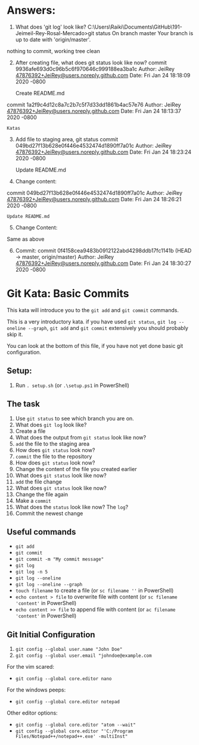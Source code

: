 # Answers:
1. What does 'git log' look like?
C:\Users\Raiki\Documents\GitHub\191-Jeimeil-Rey-Rosal-Mercado>git status
On branch master
Your branch is up to date with 'origin/master'.

nothing to commit, working tree clean

2. After creating file, what does git status look like now?
commit 9936afe693d0c96b5c6f970646c999188ea3ba1c
Author: JeiRey <47876392+JeiRey@users.noreply.github.com>
Date:   Fri Jan 24 18:18:09 2020 -0800

    Create README.md

commit 1a2f9c4d12c8a7c2b7c5f7d33dd1861b4ac57e76
Author: JeiRey <47876392+JeiRey@users.noreply.github.com>
Date:   Fri Jan 24 18:13:37 2020 -0800

    Katas

3. Add file to staging area, git status
commit 049bd27f13b628e0f446e4532474d1890ff7a01c
Author: JeiRey <47876392+JeiRey@users.noreply.github.com>
Date:   Fri Jan 24 18:23:24 2020 -0800

    Update README.md

4. Change content:

commit 049bd27f13b628e0f446e4532474d1890ff7a01c
Author: JeiRey <47876392+JeiRey@users.noreply.github.com>
Date:   Fri Jan 24 18:26:21 2020 -0800

    Update README.md

5. Change Content:

Same as above

6. Commit:
commit 0f4158cea9483b0912122abd4298ddb17fc1141b (HEAD -> master, origin/master)
Author: JeiRey <47876392+JeiRey@users.noreply.github.com>
Date:   Fri Jan 24 18:30:27 2020 -0800

# Git Kata: Basic Commits
This kata will introduce you to the `git add` and `git commit` commands.

This is a very introductory kata. if you have used `git status`, `git log --oneline --graph`, `git add` and `git commit` extensively you should probably skip it.

You can look at the bottom of this file, if you have not yet done basic git configuration.

## Setup:

1. Run `. setup.sh` (or `.\setup.ps1` in PowerShell)

## The task

1. Use `git status` to see which branch you are on.
2. What does `git log` look like?
3. Create a file
4. What does the output from `git status` look like now?
5. `add` the file to the staging area
6. How does `git status` look now?
7. `commit` the file to the repository
8. How does `git status` look now?
9. Change the content of the file you created earlier
10. What does `git status` look like now?
11. `add` the file change
12. What does `git status` look like now?
13. Change the file again
14. Make a `commit`
15. What does the `status` look like now? The `log`?
16. Commit the newest change

## Useful commands
- `git add`
- `git commit`
- `git commit -m "My commit message"`
- `git log`
- `git log -n 5`
- `git log --oneline`
- `git log --oneline --graph`
- `touch filename` to create a file (or `sc filename ''` in PowerShell)
- `echo content > file` to overwrite file with content (or `sc filename 'content'` in PowerShell)
- `echo content >> file` to append file with content (or `ac filename 'content'` in PowerShell)


## Git Initial Configuration
1. `git config --global user.name "John Doe"`
1. `git config --global user.email "johndoe@example.com`

For the vim scared:
- `git config --global core.editor nano`

For the windows peeps:
- `git config --global core.editor notepad`

Other editor options:
- `git config --global core.editor "atom --wait"`
- `git config --global core.editor "'C:/Program Files/Notepad++/notepad++.exe' -multiInst"`

